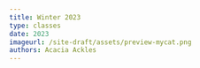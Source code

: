 ```yaml
---
title: Winter 2023
type: classes
date: 2023
imageurl: /site-draft/assets/preview-mycat.png
authors: Acacia Ackles
---
```

